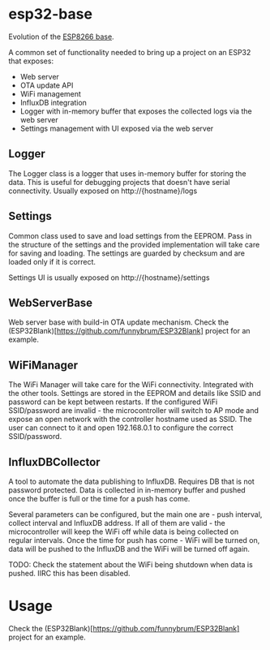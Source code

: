# esp32-base

Evolution of the [ESP8266 base](https://github.com/funnybrum/esp8266-base).

A common set of functionality needed to bring up a project on an ESP32 that exposes:
 * Web server
 * OTA update API
 * WiFi management
 * InfluxDB integration
 * Logger with in-memory buffer that exposes the collected logs via the web server
 * Settings management with UI exposed via the web server

## Logger

The Logger class is a logger that uses in-memory buffer for storing the data. This is useful for debugging projects that doesn't have serial connectivity. Usually exposed on http://{hostname}/logs

## Settings

Common class used to save and load settings from the EEPROM. Pass in the structure of the settings and the provided implementation will take care for saving and loading. The settings are guarded by checksum and are loaded only if it is correct.

Settings UI is usually exposed on http://{hostname}/settings

## WebServerBase

Web server base with build-in OTA update mechanism. Check the (ESP32Blank)[https://github.com/funnybrum/ESP32Blank] project for an example.


## WiFiManager

The WiFi Manager will take care for the WiFi connectivity. Integrated with the other tools. Settings are stored in the EEPROM and details like SSID and password can be kept between restarts. If the configured WiFi SSID/password are invalid - the microcontroller will switch to AP mode and expose an open network with the controller hostname used as SSID. The user can connect to it and open 192.168.0.1 to configure the correct SSID/password.

## InfluxDBCollector

A tool to automate the data publishing to InfluxDB. Requires DB that is not password protected. Data is collected in in-memory buffer and pushed once the buffer is full or the time for a push has come.

Several parameters can be configured, but the main one are - push interval, collect interval and InfluxDB address. If all of them are valid - the microcontroller will keep the WiFi off while data is being collected on regular intervals. Once the time for push has come - WiFi will be turned on, data will be pushed to the InfluxDB and the WiFi will be turned off again.

TODO: Check the statement about the WiFi being shutdown when data is pushed. IIRC this has been disabled.

# Usage

Check the (ESP32Blank)[https://github.com/funnybrum/ESP32Blank] project for an example.